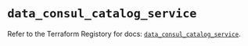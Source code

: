 # `data_consul_catalog_service`

Refer to the Terraform Registory for docs: [`data_consul_catalog_service`](https://registry.terraform.io/providers/hashicorp/consul/2.18.0/docs/data-sources/catalog_service).
